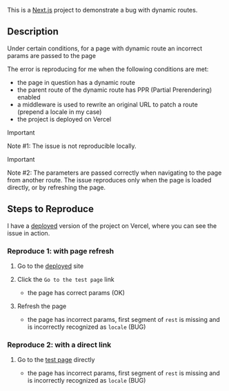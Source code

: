 This is a [Next.js](https://nextjs.org) project to demonstrate a bug with dynamic routes.

## Description

Under certain conditions, for a page with dynamic route an incorrect params are passed to the page

The error is reproducing for me when the following conditions are met:

- the page in question has a dynamic route
- the parent route of the dynamic route has PPR (Partial Prerendering) enabled
- a middleware is used to rewrite an original URL to patch a route (prepend a locale in my case)
- the project is deployed on Vercel

> [!IMPORTANT]
> Note #1: The issue is not reproducible locally.

> [!IMPORTANT]
> Note #2: The parameters are passed correctly when navigating to the page from another route. The issue reproduces only when the page is loaded directly, or by refreshing the page.

## Steps to Reproduce

I have a [deployed](https://nextjs-dynamic-beta.vercel.app/) version of the project on Vercel, where you can see the issue in action.

### Reproduce 1: with page refresh

1. Go to the [deployed](https://nextjs-dynamic-beta.vercel.app/) site

2. Click the `Go to the test page` link

   - the page has correct params (OK)

3. Refresh the page

   - the page has incorrect params, first segment of `rest` is missing and is incorrectly recognized as `locale` (BUG)

### Reproduce 2: with a direct link

1. Go to the [test page](https://nextjs-dynamic-beta.vercel.app/folder/page) directly

   - the page has incorrect params, first segment of `rest` is missing and is incorrectly recognized as `locale` (BUG)
